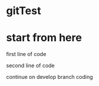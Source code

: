 # gitTest

# start from here

first line of code

second line of code

continue on develop branch coding